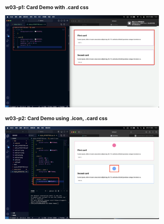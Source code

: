 ### w03-p1: Card Demo with .card css

![](w03-p1.png)

### w03-p2: Card Demo using .icon, .card css

![](w03-p2.png)